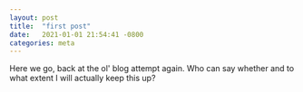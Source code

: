 ```yaml
---
layout: post
title:  "first post"
date:   2021-01-01 21:54:41 -0800
categories: meta
---
```


Here we go, back at the ol' blog attempt again. Who can say whether and to what extent I will actually keep this up?